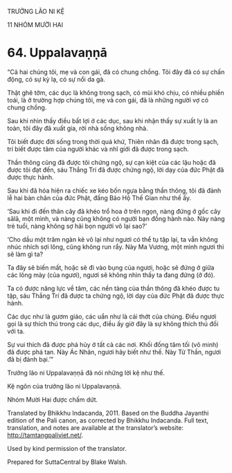 TRƯỞNG LÃO NI KỆ

11 NHÓM MƯỜI HAI

# 64\. Uppalavaṇṇā

“Cả hai chúng tôi, mẹ và con gái, đã có chung chồng. Tôi đây đã có sự chấn động, có sự kỳ lạ, có sự nổi da gà.

Thật ghê tởm, các dục là không trong sạch, có mùi khó chịu, có nhiều phiền toái, là ở trường hợp chúng tôi, mẹ và con gái, đã là những người vợ có chung chồng.

Sau khi nhìn thấy điều bất lợi ở các dục, sau khi nhận thấy sự xuất ly là an toàn, tôi đây đã xuất gia, rời nhà sống không nhà.

Tôi biết được đời sống trong thời quá khứ, Thiên nhãn đã được trong sạch, trí biết được tâm của người khác và nhĩ giới đã được trong sạch.

Thần thông cũng đã được tôi chứng ngộ, sự cạn kiệt của các lậu hoặc đã được tôi đạt đến, sáu Thắng Trí đã được chứng ngộ, lời dạy của đức Phật đã được thực hành.

Sau khi đã hóa hiện ra chiếc xe kéo bốn ngựa bằng thần thông, tôi đã đảnh lễ hai bàn chân của đức Phật, đấng Bảo Hộ Thế Gian như thế ấy.

‘Sau khi đi đến thân cây đã khéo trổ hoa ở trên ngọn, nàng đứng ở gốc cây sālā, một mình, và nàng cũng không có người bạn đồng hành nào. Này nàng trẻ tuổi, nàng không sợ hãi bọn người vô lại sao?’

‘Cho dầu một trăm ngàn kẻ vô lại như ngươi có thể tụ tập lại, ta vẫn không nhúc nhích sợi lông, cũng không run rẩy. Này Ma Vương, một mình ngươi thì sẽ làm gì ta?

Ta đây sẽ biến mất, hoặc sẽ đi vào bụng của ngươi, hoặc sẽ đứng ở giữa các lông mày (của ngươi), ngươi sẽ không nhìn thấy ta đang đứng (ở đó).

Ta có được năng lực về tâm, các nền tảng của thần thông đã khéo được tu tập, sáu Thắng Trí đã được ta chứng ngộ, lời dạy của đức Phật đã được thực hành.

Các dục như là gươm giáo, các uẩn như là cái thớt của chúng. Điều ngươi gọi là sự thích thú trong các dục, điều ấy giờ đây là sự không thích thú đối với ta.

Sự vui thích đã được phá hủy ở tất cả các nơi. Khối đống tăm tối (vô minh) đã được phá tan. Này Ác Nhân, ngươi hãy biết như thế. Này Tử Thần, ngươi đã bị đánh bại.’”

Trưởng lão ni Uppalavaṇṇā đã nói những lời kệ như thế.

Kệ ngôn của trưởng lão ni Uppalavaṇṇā.

Nhóm Mười Hai được chấm dứt.

Translated by Bhikkhu Indacanda, 2011. Based on the Buddha Jayanthi edition of the Pali canon, as corrected by Bhikkhu Indacanda. Full text, translation, and notes are available at the translator’s website: http://tamtangpaliviet.net/.

Used by kind permission of the translator.

Prepared for SuttaCentral by Blake Walsh.
